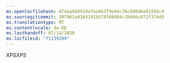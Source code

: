 ```yaml
---
ms.openlocfilehash: 4fdaa8b9910a7ea9b3f9e04c36c9d8d6e01958c4
ms.sourcegitcommit: 397961a0164281b579f68064c3bb66c071f374d9
ms.translationtype: MT
ms.contentlocale: de-DE
ms.lasthandoff: 07/14/2020
ms.locfileid: "71139209"
---
```

<span data-ttu-id="609ad-101">XPS</span><span class="sxs-lookup"><span data-stu-id="609ad-101">XPS</span></span>